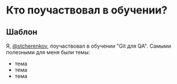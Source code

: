 # Кто поучаствовал в обучении?

## Шаблон

Я, [@stcherenkov](https://github.com/stcherenkov), поучаствовал в обучении "Git для QA". 
Самыми полезными для меня были темы:
* тема
* тема
* тема
